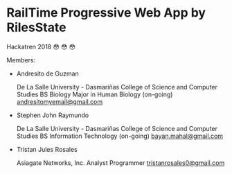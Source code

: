 # RailTime Progressive Web App by RilesState
Hackatren 2018 :flushed: :flushed: :flushed:

Members:

* Andresito de Guzman

    De La Salle University - Dasmariñas
    College of Science and Computer Studies
    BS Biology Major in Human Biology (on-going)
    andresitomyemail@gmail.com

* Stephen John Raymundo

    De La Salle University - Dasmariñas
    College of Science and Computer Studies
    BS Information Technology (on-going)
    bayan.mahal@gmail.com

* Tristan Jules Rosales

    Asiagate Networks, Inc.
    Analyst Programmer
    tristanrosales0@gmail.com


